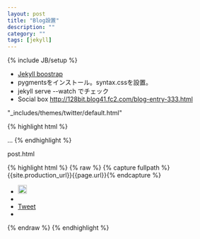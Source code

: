 ```yaml
---
layout: post
title: "Blog設置"
description: ""
category: ""
tags: [jekyll]
---
```

{% include JB/setup %}


- [Jekyll boostrap](http://jekyllbootstrap.com/usage/jekyll-quick-start.html)
- pygmentsをインストール。syntax.cssを設置。
- jekyll serve --watch でチェック
- Social box <http://128bit.blog41.fc2.com/blog-entry-333.html>

"_includes/themes/twitter/default.html"

{% highlight html %}

<div id="fb-root"></div>
<script>(function(d, s, id) {
  var js, fjs = d.getElementsByTagName(s)[0];
  if (d.getElementById(id)) return;
  js = d.createElement(s); js.id = id;
  js.src = "//connect.facebook.net/ja_JP/all.js#xfbml=1";
  fjs.parentNode.insertBefore(js, fjs);
}(document, 'script', 'facebook-jssdk'));</script>

...
{% endhighlight %}

post.html

{% highlight html %}
{% raw %}
{% capture fullpath %}{{site.production_url}}{{page.url}}{% endcapture %}

<div class="social-button">
    <ul class="social-button">
        <li><a href="http://b.hatena.ne.jp/entry/{{fullpath}}" class="hatena-bookmark-button" data-hatena-bookmark-title="{{page.title}}" data-hatena-bookmark-layout="standard" title="このエントリーをはてなブックマークに追加"><img src="http://b.st-hatena.com/images/entry-button/button-only.gif" alt="このエントリーをはてなブックマークに追加" width="20" height="20" style="border: none;" /></a><script type="text/javascript" src="http://cdn-ak.b.st-hatena.com/js/bookmark_button.js" charset="utf-8" async="async"></script></li>
        <li><div class="fb-like" data-href="{{fullpath}}" data-send="false" data-layout="button_count" data-width="130" data-show-faces="false"></div></li>
        <li><a href="https://twitter.com/share" class="twitter-share-button" data-url="{{fullpath}}" data-text="{{page.title}}" data-lang="jp" data-count="horizontal">Tweet</a><script>!function(d,s,id){var js,fjs=d.getElementsByTagName(s)[0],p=/^http:/.test(d.location)?'http':'https';if(!d.getElementById(id)){js=d.createElement(s);js.id=id;js.src=p+'://platform.twitter.com/widgets.js';fjs.parentNode.insertBefore(js,fjs);}}(document, 'script', 'twitter-wjs');</script></li>
        <li><script type="text/javascript" src="https://apis.google.com/js/plusone.js"></script><div class="g-plusone" data-size="medium" data-href="{{fullpath}}"></div></li>
    </ul>
</div>
{% endraw %}
{% endhighlight %}

